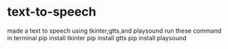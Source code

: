 # text-to-speech
made a text to speech using tkinter,gtts,and playsound
run these command in terminal 
pip install tkinter
pip install gtts
pip install playsound
